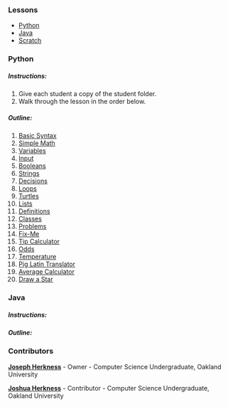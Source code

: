 ### Lessons

- [Python](https://github.com/jpherkness/Oakland-University-Outreach/tree/master/Python)
- [Java](https://github.com/jpherkness/Oakland-University-Outreach/tree/master/Java)
- [Scratch](https://github.com/jpherkness/Oakland-University-Outreach/tree/master/Scratch)

### Python

##### Instructions:
1. Give each student a copy of the student folder.
2. Walk through the lesson in the order below.

##### Outline:

1. [Basic Syntax](https://github.com/jpherkness/Oakland-University-Outreach/blob/master/Python/Instructor/01_basic_syntax.py)
2. [Simple Math](https://github.com/jpherkness/Oakland-University-Outreach/blob/master/Python/Instructor/02_simple_math.py)
3. [Variables](https://github.com/jpherkness/Oakland-University-Outreach/blob/master/Python/Instructor/03_variables.py)
4. [Input](https://github.com/jpherkness/Oakland-University-Outreach/blob/master/Python/Instructor/04_input.py)
5. [Booleans](https://github.com/jpherkness/Oakland-University-Outreach/blob/master/Python/Instructor/05_booleans.py)
6. [Strings](https://github.com/jpherkness/Oakland-University-Outreach/blob/master/Python/Instructor/06_strings.py)
7. [Decisions](https://github.com/jpherkness/Oakland-University-Outreach/blob/master/Python/Instructor/07_decisions.py)
8. [Loops](https://github.com/jpherkness/Oakland-University-Outreach/blob/master/Python/Instructor/08_loops.py)
9. [Turtles](https://github.com/jpherkness/Oakland-University-Outreach/blob/master/Python/Instructor/09_turtles.py)
10. [Lists](https://github.com/jpherkness/Oakland-University-Outreach/blob/master/Python/Instructor/10_lists.py)
11. [Definitions](https://github.com/jpherkness/Oakland-University-Outreach/blob/master/Python/Instructor/11_definitions.py)
12. [Classes](https://github.com/jpherkness/Oakland-University-Outreach/blob/master/Python/Instructor/12_classes.py)
13. [Problems](https://github.com/jpherkness/Oakland-University-Outreach/tree/master/Python/Instructor/Problems)
  1. [Fix-Me](https://github.com/jpherkness/Oakland-University-Outreach/tree/master/Python/Instructor/Problems/fix-me.py)
  2. [Tip Calculator](https://github.com/jpherkness/Oakland-University-Outreach/tree/master/Python/Instructor/Problems/tip.py)
  3. [Odds](https://github.com/jpherkness/Oakland-University-Outreach/tree/master/Python/Instructor/Problems/odds.py)
  4. [Temperature](https://github.com/jpherkness/Oakland-University-Outreach/tree/master/Python/Instructor/Problems/temperature.py)
  5. [Pig Latin Translator](https://github.com/jpherkness/Oakland-University-Outreach/tree/master/Python/Instructor/Problems/pig-latin.py)
  6. [Average Calculator](https://github.com/jpherkness/Oakland-University-Outreach/tree/master/Python/Instructor/Problems/average.py)
  7. [Draw a Star](https://github.com/jpherkness/Oakland-University-Outreach/tree/master/Python/Instructor/Problems/draw-star.py)

### Java

##### Instructions:

##### Outline:

### Contributors

**[Joseph Herkness](http://joshherkness.com)** - Owner - Computer Science Undergraduate, Oakland University

**[Joshua Herkness](http://joshherkness.com)** - Contributor - Computer Science Undergraduate, Oakland University
